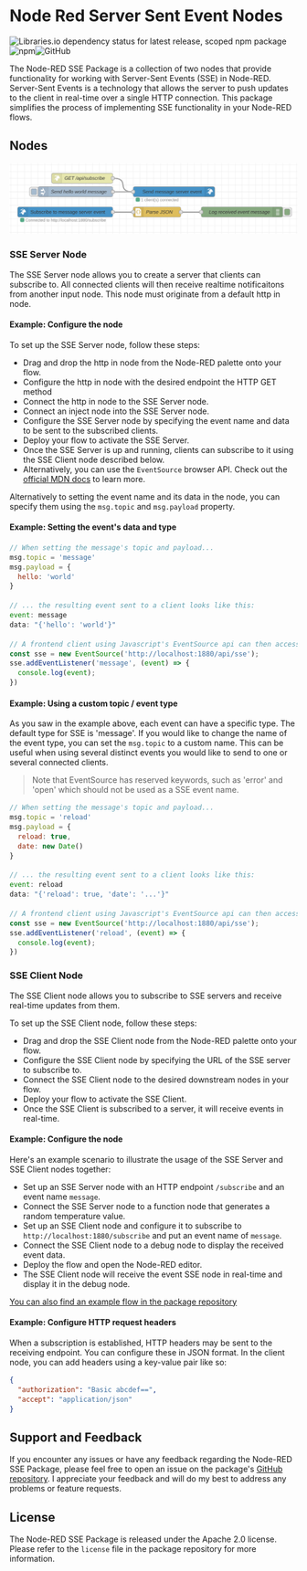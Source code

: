 # Node Red Server Sent Event Nodes

<img alt="Libraries.io dependency status for latest release, scoped npm package" src="https://img.shields.io/librariesio/release/npm/@tq-bit/node-red-contrib-server-sent-events?style=plastic"><img alt="npm" src="https://img.shields.io/npm/dt/@tq-bit/node-red-contrib-server-sent-events?style=plastic"><img alt="GitHub" src="https://img.shields.io/github/license/tq-bit/node-red-contrib-server-sent-events?style=plastic">

The Node-RED SSE Package is a collection of two nodes that provide functionality for working with Server-Sent Events (SSE) in Node-RED. Server-Sent Events is a technology that allows the server to push updates to the client in real-time over a single HTTP connection. This package simplifies the process of implementing SSE functionality in your Node-RED flows.

## Nodes

![](.github/assets/example1.png)

### SSE Server Node

The SSE Server node allows you to create a server that clients can subscribe to. All connected clients will then receive realtime notificaitons from another input node. This node must originate from a default http in node.

#### Example: Configure the node

To set up the SSE Server node, follow these steps:

- Drag and drop the http in node from the Node-RED palette onto your flow.
- Configure the http in node with the desired endpoint the HTTP GET method
- Connect the http in node to the SSE Server node.
- Connect an inject node into the SSE Server node.
- Configure the SSE Server node by specifying the event name and data to be sent to the subscribed clients.
- Deploy your flow to activate the SSE Server.
- Once the SSE Server is up and running, clients can subscribe to it using the SSE Client node described below.
- Alternatively, you can use the `EventSource` browser API. Check out the [official MDN docs](https://developer.mozilla.org/en-US/docs/Web/API/Server-sent_events) to learn more.

Alternatively to setting the event name and its data in the node, you can specify them using the `msg.topic` and `msg.payload` property.

#### Example: Setting the event's data and type

```js
// When setting the message's topic and payload...
msg.topic = 'message'
msg.payload = {
  hello: 'world'
}

// ... the resulting event sent to a client looks like this:
event: message
data: "{'hello': 'world'}"

// A frontend client using Javascript's EventSource api can then access this message like so:
const sse = new EventSource('http://localhost:1880/api/sse');
sse.addEventListener('message', (event) => {
  console.log(event);
})
```

#### Example: Using a custom topic / event type

As you saw in the example above, each event can have a specific type. The default type for SSE is 'message'. If you would like to change the name of the event type, you can set the `msg.topic` to a custom name. This can be useful when using several distinct events you would like to send to one or several connected clients.

> Note that EventSource has reserved keywords, such as 'error' and 'open' which should not be used as a SSE event name.

```js
// When setting the message's topic and payload...
msg.topic = 'reload'
msg.payload = {
  reload: true,
  date: new Date()
}

// ... the resulting event sent to a client looks like this:
event: reload
data: "{'reload': true, 'date': '...'}"

// A frontend client using Javascript's EventSource api can then access this message like so:
const sse = new EventSource('http://localhost:1880/api/sse');
sse.addEventListener('reload', (event) => {
  console.log(event);
})
```


### SSE Client Node

The SSE Client node allows you to subscribe to SSE servers and receive real-time updates from them.

To set up the SSE Client node, follow these steps:

- Drag and drop the SSE Client node from the Node-RED palette onto your flow.
- Configure the SSE Client node by specifying the URL of the SSE server to subscribe to.
- Connect the SSE Client node to the desired downstream nodes in your flow.
- Deploy your flow to activate the SSE Client.
- Once the SSE Client is subscribed to a server, it will receive events in real-time.

#### Example: Configure the node

Here's an example scenario to illustrate the usage of the SSE Server and SSE Client nodes together:

- Set up an SSE Server node with an HTTP endpoint `/subscribe` and an event name `message`.
- Connect the SSE Server node to a function node that generates a random temperature value.
- Set up an SSE Client node and configure it to subscribe to `http://localhost:1880/subscribe` and put an event name of `message`.
- Connect the SSE Client node to a debug node to display the received event data.
- Deploy the flow and open the Node-RED editor.
- The SSE Client node will receive the event SSE node in real-time and display it in the debug node.

[You can also find an example flow in the package repository](https://github.com/tq-bit/node-red-contrib-server-sent-events/blob/master/examples/example1.jsons)

#### Example: Configure HTTP request headers

When a subscription is established, HTTP headers may be sent to the receiving endpoint. You can configure these in JSON format.
In the client node, you can add headers using a key-value pair like so:

```json
{
  "authorization": "Basic abcdef==",
  "accept": "application/json"
}
```

## Support and Feedback

If you encounter any issues or have any feedback regarding the Node-RED SSE Package, please feel free to open an issue on the package's [GitHub repository](https://github.com/tq-bit/node-red-contrib-server-sent-events). I appreciate your feedback and will do my best to address any problems or feature requests.

## License

The Node-RED SSE Package is released under the Apache 2.0 license. Please refer to the `license` file in the package repository for more information.
